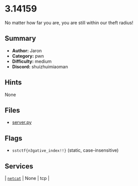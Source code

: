 # 3.14159
No matter how far you are, you are still within our theft radius!


## Summary
- **Author:** Jaron
- **Category:** pwn
- **Difficulty:** medium
- **Discord:** shuizhuimiaoman

## Hints
None

## Files
- [server.py](<dist/server.py>)

## Flags
- `sstctf{n3gative_index!!}` (static, case-insensitive)

## Services
| [`netcat`](<service/src>) | None | tcp |
